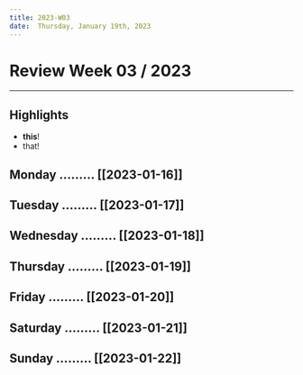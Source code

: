 ```yaml
---
title: 2023-W03
date:  Thursday, January 19th, 2023
---
```


# Review Week 03 / 2023

---

## Highlights
- **this**!
- that!

## Monday     .........  [[2023-01-16]]
## Tuesday    .........  [[2023-01-17]]
## Wednesday  .........  [[2023-01-18]]
## Thursday   .........  [[2023-01-19]]
## Friday     .........  [[2023-01-20]]
## Saturday   .........  [[2023-01-21]]
## Sunday     .........  [[2023-01-22]]
